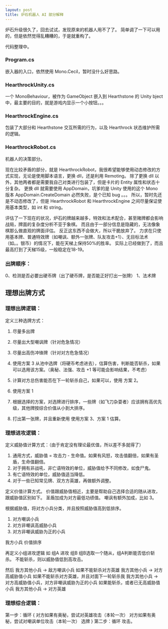 ```yaml
---
layout: post
title: 炉石机器人 AI 部分解释
---
```


炉石升级很久了，回去试试，发现原来的机器人用不了了。
简单调了一下可以用的，但是依然觉得乱糟糟的，于是就重构了。

代码整理中。

### Program.cs
嵌入器的入口，依然使用 Mono.Cecil，暂时没什么好思路。
### HearthrockUnity.cs
一个 MonoBehaviour，被作为 GameObject 嵌入到 Hearthstone 的 Unity bject 中，最主要的目的，就是游戏内显示一个小按钮。。。
### HearthrockEngine.cs
包装了大部分和 Hearthstone 交互所需的行为，以及 Hearthrock 状态维护所需的逻辑。
### HearthrockRobot.cs
机器人的决策部分。

现在比较矛盾的部分，就是 HearthrockRobot，我很希望能够使用动态修改的方式实现，无论是使用脚本语言，更换 dll，还是利用 Remoting。
除了更换 dll 以外，其他两者都是需要我自己对类进行包装了，但是卡片的 Entity 属性和状态十分复杂。
更换 dll 就需要使用 AppDomain，坑爹的是 Unity 使用的这个 Mono 版本 AppDomain.CreateDomain 必然失败，是个已知 bug 。。。
所以，暂时先还是不动态修改了，但是 HearthrockRobot 和 HearthrockEngine 之间尽量保证使用基本类型，如 int 和 string。

评估了一下现在的状况，炉石的牌越来越多，特效和法术配合，甚至赌牌都会影响战局，牌面的复杂度分析不亚于象棋。
而且由于一部分信息是隐藏的，无法像象棋那么做直观的牌面评估。
反正这东西不会做大，所以干脆放弃了。
力求在只使用基本牌、普通特效牌（如嘲讽、额外一张牌、队友攻击+1）、无目标法术（如。。银币）的情况下，能在天梯上保持50%的胜率。
实际上已经做到了，而且最高打到了天梯15级，一般稳定在18-19。

### 出牌顺序：
0、检测是否必要出硬币牌（出了硬币牌，是否能正好打出一张牌）
1、法术牌








理想出牌方式
----

### 理想出牌逻辑：
定义三种选牌方式：
1. 尽量多出牌
2. 尽量出大型嘲讽牌（针对危急情况）
3. 尽量出高伤冲锋牌（针对对方危急情况）

1. 使用方案 3 从池中选牌（将硬币考虑进去），估算伤害，判断能否斩杀，如果可以选用该方案。（奥秘、法强、攻击 +1 等可能会影响结果，不考虑）
2. 计算对方总伤害能否在下一轮斩杀自己，如果可以，使用 方案 2。
3. 使用方案 1
4. 根据选择的方案，对选牌进行排序，一些牌（如飞刀杂耍者）应该拥有高优先级，其他牌按综合价值从小到大排序。
5. 打出第一张牌，并且重新使用 使用方案 3、方案 1 估算。

### 理想进攻逻辑：
定义威胁值计算方式：（由于肯定没有理论最优值，所以差不多就得了）
1. 通用方式，威胁值 = 攻击力 - 生命值。如果有风怒，攻击值翻倍，如果有圣盾，生命值翻倍。
2. 对于拥有非战吼、非亡语特效的单位，威胁值给予不同修改，如食尸鬼。
3. 有亡语特效的单位，威胁值适当降低。
4. 对于一些已知常见牌、双方方英雄，再做额外调整。

定义价值计算方式。
价值跟威胁值相近，主要是帮助自己选择合适的随从进攻，跟威胁值区别如下。
圣盾加成为对方最低功绩值。
嘲讽有额外加成，比如 3。

根据威胁值，将对方小兵分类，并且按照威胁值高到低排序。
1. 对方嘲讽小兵
2. 对方非嘲讽高威胁小兵
3. 对方非嘲讽威胁为正的小兵


我方小兵 价值排序

再定义小组进攻逻辑
如 组A 进攻 组B
组B选取一个随从，组A判断能否低价斩杀。
不能斩杀，则以威胁值低到高攻击。

然后
我方其他小兵 -> 敌方嘲讽小兵
如果不能斩杀对方英雄 我方其他小兵 -> 对方高威胁值小兵
如果不能斩杀对方英雄，并且对面下一轮斩杀我 我方其他小兵 -> 对方高威胁值小兵，对方非嘲讽威胁为正的小兵
如果能斩杀，或者已无高威胁值小兵 我方其他小兵 -> 对方英雄


### 理想综合逻辑：
第一步：循环 {
  对方如果有奥秘，尝试对英雄攻击（本轮一次）
  对方如果有奥秘，尝试对嘲讽单位攻击（本轮一次）
  选牌
}
第二步：循环 攻击。
